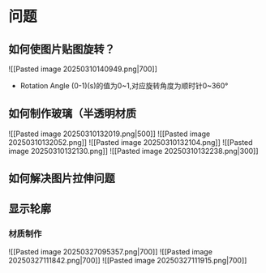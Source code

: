 # 问题
## 如何使图片贴图旋转？

![[Pasted image 20250310140949.png|700]]
- Rotation Angle (0-1)(s)的值为0~1,对应旋转角度为顺时针0~360°
## 如何制作玻璃（半透明材质
![[Pasted image 20250310132019.png|500]]
![[Pasted image 20250310132052.png]]
![[Pasted image 20250310132104.png]]
![[Pasted image 20250310132130.png]]
![[Pasted image 20250310132238.png|300]]
## 如何解决图片拉伸问题

## 显示轮廓
### 材质制作
![[Pasted image 20250327095357.png|700]]
![[Pasted image 20250327111842.png|700]]
![[Pasted image 20250327111915.png|700]]